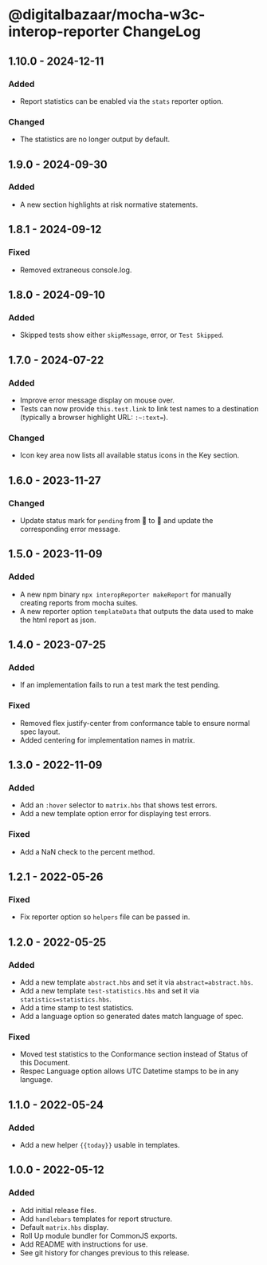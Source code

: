 # @digitalbazaar/mocha-w3c-interop-reporter ChangeLog

## 1.10.0 - 2024-12-11

### Added
- Report statistics can be enabled via the `stats` reporter option.

### Changed
- The statistics are no longer output by default.

## 1.9.0 - 2024-09-30

### Added
- A new section highlights at risk normative statements.

## 1.8.1 - 2024-09-12

### Fixed
- Removed extraneous console.log.

## 1.8.0 - 2024-09-10

### Added
- Skipped tests show either `skipMessage`, error, or `Test Skipped`.

## 1.7.0 - 2024-07-22

### Added
- Improve error message display on mouse over.
- Tests can now provide `this.test.link` to link test names to a destination
  (typically a browser highlight URL: `:~:text=`).

### Changed
- Icon key area now lists all available status icons in the Key section.

## 1.6.0 - 2023-11-27

### Changed
- Update status mark for `pending` from 🛑 to 🚫 and update the corresponding
  error message.

## 1.5.0 - 2023-11-09

### Added
- A new npm binary `npx interopReporter makeReport` for manually creating reports from mocha suites.
- A new reporter option `templateData` that outputs the data used to make the html report as json.

## 1.4.0 - 2023-07-25

### Added
- If an implementation fails to run a test mark the test pending.

### Fixed
- Removed flex justify-center from conformance table to ensure normal spec layout.
- Added centering for implementation names in matrix.

## 1.3.0 - 2022-11-09

### Added
- Add an `:hover` selector to `matrix.hbs` that shows test errors.
- Add a new template option error for displaying test errors.

### Fixed
- Add a NaN check to the percent method.

## 1.2.1 - 2022-05-26

### Fixed
- Fix reporter option so `helpers` file can be passed in.

## 1.2.0 - 2022-05-25

### Added
- Add a new template `abstract.hbs` and set it via `abstract=abstract.hbs`.
- Add a new template `test-statistics.hbs` and set it via `statistics=statistics.hbs`.
- Add a time stamp to test statistics.
- Add a language option so generated dates match language of spec.

### Fixed
- Moved test statistics to the Conformance section instead of Status of this Document.
- Respec Language option allows UTC Datetime stamps to be in any language.

## 1.1.0 - 2022-05-24

### Added
- Add a new helper `{{today}}` usable in templates.

## 1.0.0 - 2022-05-12

### Added
- Add initial release files.
- Add `handlebars` templates for report structure.
- Default `matrix.hbs` display.
- Roll Up module bundler for CommonJS exports.
- Add README with instructions for use.
- See git history for changes previous to this release.
